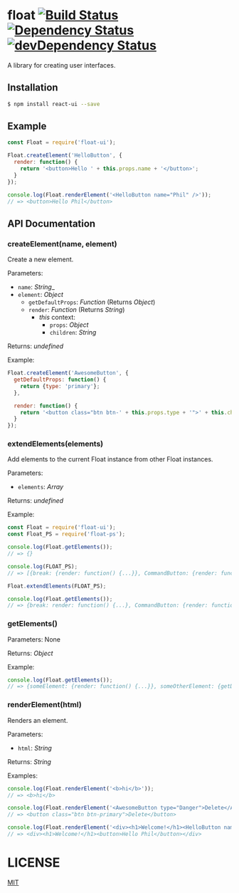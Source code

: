# float [![Build Status](https://travis-ci.org/CreaturePhil/float.svg?branch=master)](https://travis-ci.org/CreaturePhil/float) [![Dependency Status](https://david-dm.org/creaturephil/float.svg)](https://david-dm.org/creaturephil/float) [![devDependency Status](https://david-dm.org/creaturephil/float/dev-status.svg)](https://david-dm.org/creaturephil/float#info=devDependencies)

A library for creating user interfaces.

## Installation

```bash
$ npm install react-ui --save
```

## Example

```js
const Float = require('float-ui');

Float.createElement('HelloButton', {
  render: function() {
    return '<button>Hello ' + this.props.name + '</button>';
  }
});

console.log(Float.renderElement('<HelloButton name="Phil" />'));
// => <button>Hello Phil</button>
```

## API Documentation

### createElement(name, element)

Create a new element.

Parameters:

- ``name``: _String__
- ``element``: _Object_
  - ``getDefaultProps``: _Function_ (Returns _Object_)
  - ``render``: _Function_ (Returns _String_)
    - _this_ context:
      - ``props``: _Object_
      - ``children``: _String_

Returns: _undefined_

Example:

```js
Float.createElement('AwesomeButton', {
  getDefaultProps: function() {
    return {type: 'primary'};
  },

  render: function() {
    return '<button class="btn btn-' + this.props.type + '">' + this.children + "</button>";
  }
});
```

### extendElements(elements)

Add elements to the current Float instance from other Float instances.

Parameters:

- ``elements``: _Array_

Returns: _undefined_

Example:

```js
const Float = require('float-ui');
const Float_PS = require('float-ps');

console.log(Float.getElements());
// => {}

console.log(FLOAT_PS);
// => [{break: {render: function() {...}}, CommandButton: {render: function() {...}}]

Float.extendElements(FLOAT_PS);

console.log(Float.getElements());
// => {break: render: function() {...}, CommandButton: {render: function() {...}}}
```

### getElements()

Parameters: None

Returns: _Object_

Example:

```js
console.log(Float.getElements());
// => {someElement: {render: function() {...}}, someOtherElement: {getDefaultProps: function() {...}, render: function() {...}}
```

### renderElement(html)

Renders an element.

Parameters:

- ``html``: _String_

Returns: _String_

Examples:

```js
console.log(Float.renderElement('<b>hi</b>'));
// => <b>hi</b>

console.log(Float.renderElement('<AwesomeButton type="Danger">Delete</AwesomeButton>'));
// => <button class="btn btn-primary">Delete</button>

console.log(Float.renderElement('<div><h1>Welcome!</h1><HelloButton name="Phil" /></div>'))
// => <div><h1>Welcome!</h1><button>Hello Phil</button></div>
```

# LICENSE

[MIT](LICENSE)
